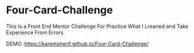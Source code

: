 # Four-Card-Challenge
This Is a Front End Mentor Challenge For Practice What I Lreaned and Take Experience From Errors 


DEMO :https://karemsherif.github.io/Four-Card-Challenge/

